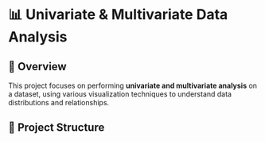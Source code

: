 # 📊 Univariate & Multivariate Data Analysis

## 📌 Overview
This project focuses on performing **univariate and multivariate analysis** on a dataset, using various visualization techniques to understand data distributions and relationships.

## 📂 Project Structure

